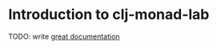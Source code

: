 # Introduction to clj-monad-lab

TODO: write [great documentation](http://jacobian.org/writing/great-documentation/what-to-write/)
